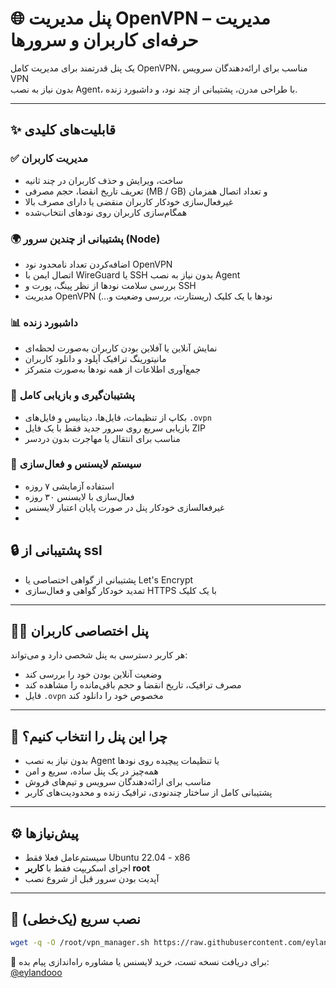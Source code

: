 # 🌐 پنل مدیریت OpenVPN – مدیریت حرفه‌ای کاربران و سرورها

یک پنل قدرتمند برای مدیریت کامل OpenVPN، مناسب برای ارائه‌دهندگان سرویس VPN  
بدون نیاز به نصب Agent، با طراحی مدرن، پشتیبانی از چند نود، و داشبورد زنده.

---

## ✨ قابلیت‌های کلیدی

### ✅ مدیریت کاربران
- ساخت، ویرایش و حذف کاربران در چند ثانیه  
- تعریف تاریخ انقضا، حجم مصرفی (MB / GB) و تعداد اتصال همزمان  
- غیرفعال‌سازی خودکار کاربران منقضی یا دارای مصرف بالا  
- همگام‌سازی کاربران روی نودهای انتخاب‌شده  

### 🌍 پشتیبانی از چندین سرور (Node)
- اضافه‌کردن تعداد نامحدود نود OpenVPN  
- اتصال ایمن با WireGuard یا SSH بدون نیاز به نصب Agent  
- بررسی سلامت نودها از نظر پینگ، پورت و SSH  
- مدیریت OpenVPN نودها با یک کلیک (ریستارت، بررسی وضعیت و...)  

### 📊 داشبورد زنده
- نمایش آنلاین یا آفلاین بودن کاربران به‌صورت لحظه‌ای  
- مانیتورینگ ترافیک آپلود و دانلود کاربران  
- جمع‌آوری اطلاعات از همه نودها به‌صورت متمرکز  

### 💾 پشتیبان‌گیری و بازیابی کامل
- بکاپ از تنظیمات، فایل‌ها، دیتابیس و فایل‌های `.ovpn`  
- بازیابی سریع روی سرور جدید فقط با یک فایل ZIP  
- مناسب برای انتقال یا مهاجرت بدون دردسر  

### 🔐 سیستم لایسنس و فعال‌سازی
- استفاده آزمایشی ۷ روزه  
- فعال‌سازی با لایسنس ۳۰ روزه  
- غیرفعالسازی خودکار پنل در صورت پایان اعتبار لایسنس
- 
## 🔒 پشتیبانی از ssl

- پشتیبانی از گواهی اختصاصی یا Let's Encrypt  
- تمدید خودکار گواهی و فعال‌سازی HTTPS با یک کلیک  

---

## 🧑‍💻 پنل اختصاصی کاربران

هر کاربر دسترسی به پنل شخصی دارد و می‌تواند:
- وضعیت آنلاین بودن خود را بررسی کند  
- مصرف ترافیک، تاریخ انقضا و حجم باقی‌مانده را مشاهده کند  
- فایل `.ovpn` مخصوص خود را دانلود کند  

---

## 🧠 چرا این پنل را انتخاب کنیم؟

- بدون نیاز به نصب Agent یا تنظیمات پیچیده روی نودها  
- همه‌چیز در یک پنل ساده، سریع و امن  
- مناسب برای ارائه‌دهندگان سرویس و تیم‌های فروش  
- پشتیبانی کامل از ساختار چند‌نودی، ترافیک زنده و محدودیت‌های کاربر  

---

## ⚙️ پیش‌نیازها

- سیستم‌عامل فعلا فقط  Ubuntu 22.04 - x86
- اجرای اسکریپت فقط با **کاربر root**  
- آپدیت بودن سرور قبل از شروع نصب  

---

## 🚀 نصب سریع (یک‌خطی)

```bash
wget -q -O /root/vpn_manager.sh https://raw.githubusercontent.com/eylandoo/openvpn_webpanel_manager/main/vpn_manager.sh && chmod +x /root/vpn_manager.sh && /root/vpn_manager.sh
```

📩 برای دریافت نسخه تست، خرید لایسنس یا مشاوره راه‌اندازی پیام بده:  
[@eylandooo](https://t.me/eylandooo)

